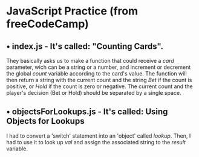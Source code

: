 # JavaScript Practice (from freeCodeCamp)

## • index.js - It's called: "Counting Cards". 
They basically asks us to make a function that could receive a _card_ parameter, wich can be a string or a number, and increment or decrement the global _count_ 
variable according to the card's value. The function will then return a string with the current count and the string _Bet_ if the count is positive, or _Hold_ 
if the count is zero or negative. The current count and the player's decision (Bet or Hold) should be separated by a single space.

## • objectsForLookups.js - It's called: Using Objects for Lookups
I had to convert a 'switch' statement into an 'object' called _lookup_. Then, I had to use it to look up _val_ and assign the associated string to the _result_ variable.


